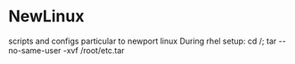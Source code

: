 # NewLinux
scripts and configs particular to newport linux
During rhel setup: cd /; tar --no-same-user -xvf /root/etc.tar
